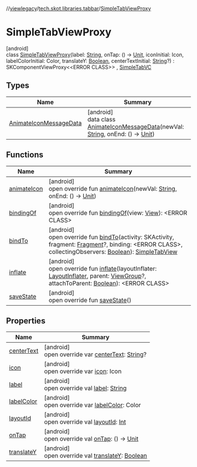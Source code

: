 //[viewlegacy](../../../index.md)/[tech.skot.libraries.tabbar](../index.md)/[SimpleTabViewProxy](index.md)

# SimpleTabViewProxy

[android]\
class [SimpleTabViewProxy](index.md)(label: [String](https://kotlinlang.org/api/latest/jvm/stdlib/kotlin/-string/index.html), onTap: () -&gt; [Unit](https://kotlinlang.org/api/latest/jvm/stdlib/kotlin/-unit/index.html), iconInitial: Icon, labelColorInitial: Color, translateY: [Boolean](https://kotlinlang.org/api/latest/jvm/stdlib/kotlin/-boolean/index.html), centerTextInitial: [String](https://kotlinlang.org/api/latest/jvm/stdlib/kotlin/-string/index.html)?) : SKComponentViewProxy&lt;<!---  GfmCommand {"@class":"org.jetbrains.dokka.gfm.ResolveLinkGfmCommand","dri":{"packageName":"","classNames":"<ERROR CLASS>","callable":null,"target":{"@class":"org.jetbrains.dokka.links.PointingToDeclaration"},"extra":null}} --->&lt;ERROR CLASS&gt;<!--- --->&gt; , [SimpleTabVC](../../../../viewcontract/viewcontract/tech.skot.libraries.tabbar/-simple-tab-v-c/index.md)

## Types

| Name | Summary |
|---|---|
| [AnimateIconMessageData](-animate-icon-message-data/index.md) | [android]<br>data class [AnimateIconMessageData](-animate-icon-message-data/index.md)(newVal: [String](https://kotlinlang.org/api/latest/jvm/stdlib/kotlin/-string/index.html), onEnd: () -&gt; [Unit](https://kotlinlang.org/api/latest/jvm/stdlib/kotlin/-unit/index.html)) |

## Functions

| Name | Summary |
|---|---|
| [animateIcon](animate-icon.md) | [android]<br>open override fun [animateIcon](animate-icon.md)(newVal: [String](https://kotlinlang.org/api/latest/jvm/stdlib/kotlin/-string/index.html), onEnd: () -&gt; [Unit](https://kotlinlang.org/api/latest/jvm/stdlib/kotlin/-unit/index.html)) |
| [bindingOf](binding-of.md) | [android]<br>open override fun [bindingOf](binding-of.md)(view: [View](https://developer.android.com/reference/kotlin/android/view/View.html)): <!---  GfmCommand {"@class":"org.jetbrains.dokka.gfm.ResolveLinkGfmCommand","dri":{"packageName":"","classNames":"<ERROR CLASS>","callable":null,"target":{"@class":"org.jetbrains.dokka.links.PointingToDeclaration"},"extra":null}} --->&lt;ERROR CLASS&gt;<!--- ---> |
| [bindTo](bind-to.md) | [android]<br>open override fun [bindTo](bind-to.md)(activity: SKActivity, fragment: [Fragment](https://developer.android.com/reference/kotlin/androidx/fragment/app/Fragment.html)?, binding: <!---  GfmCommand {"@class":"org.jetbrains.dokka.gfm.ResolveLinkGfmCommand","dri":{"packageName":"","classNames":"<ERROR CLASS>","callable":null,"target":{"@class":"org.jetbrains.dokka.links.PointingToDeclaration"},"extra":null}} --->&lt;ERROR CLASS&gt;<!--- --->, collectingObservers: [Boolean](https://kotlinlang.org/api/latest/jvm/stdlib/kotlin/-boolean/index.html)): [SimpleTabView](../-simple-tab-view/index.md) |
| [inflate](inflate.md) | [android]<br>open override fun [inflate](inflate.md)(layoutInflater: [LayoutInflater](https://developer.android.com/reference/kotlin/android/view/LayoutInflater.html), parent: [ViewGroup](https://developer.android.com/reference/kotlin/android/view/ViewGroup.html)?, attachToParent: [Boolean](https://kotlinlang.org/api/latest/jvm/stdlib/kotlin/-boolean/index.html)): <!---  GfmCommand {"@class":"org.jetbrains.dokka.gfm.ResolveLinkGfmCommand","dri":{"packageName":"","classNames":"<ERROR CLASS>","callable":null,"target":{"@class":"org.jetbrains.dokka.links.PointingToDeclaration"},"extra":null}} --->&lt;ERROR CLASS&gt;<!--- ---> |
| [saveState](save-state.md) | [android]<br>open override fun [saveState](save-state.md)() |

## Properties

| Name | Summary |
|---|---|
| [centerText](center-text.md) | [android]<br>open override var [centerText](center-text.md): [String](https://kotlinlang.org/api/latest/jvm/stdlib/kotlin/-string/index.html)? |
| [icon](icon.md) | [android]<br>open override var [icon](icon.md): Icon |
| [label](label.md) | [android]<br>open override val [label](label.md): [String](https://kotlinlang.org/api/latest/jvm/stdlib/kotlin/-string/index.html) |
| [labelColor](label-color.md) | [android]<br>open override var [labelColor](label-color.md): Color |
| [layoutId](layout-id.md) | [android]<br>open override val [layoutId](layout-id.md): [Int](https://kotlinlang.org/api/latest/jvm/stdlib/kotlin/-int/index.html) |
| [onTap](on-tap.md) | [android]<br>open override val [onTap](on-tap.md): () -&gt; [Unit](https://kotlinlang.org/api/latest/jvm/stdlib/kotlin/-unit/index.html) |
| [translateY](translate-y.md) | [android]<br>open override val [translateY](translate-y.md): [Boolean](https://kotlinlang.org/api/latest/jvm/stdlib/kotlin/-boolean/index.html) |
